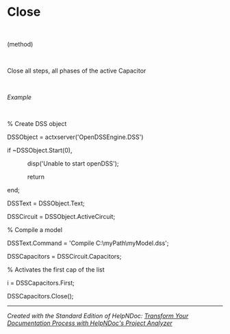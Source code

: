 # Close

&nbsp;

(method)

&nbsp;

Close all steps, all phases of the active Capacitor&nbsp;

&nbsp;

*Example*

&nbsp;

% Create DSS object

DSSObject = actxserver('OpenDSSEngine.DSS')

if ~DSSObject.Start(0),

&nbsp; &nbsp; &nbsp; &nbsp; &nbsp; &nbsp; disp('Unable to start openDSS');

&nbsp; &nbsp; &nbsp; &nbsp; &nbsp; &nbsp; return

end;

DSSText = DSSObject.Text;

DSSCircuit = DSSObject.ActiveCircuit;

% Compile a model &nbsp; &nbsp;

DSSText.Command = 'Compile C:\\myPath\\myModel.dss';

DSSCapacitors = DSSCircuit.Capacitors;

% Activates the first cap of the list

i = DSSCapacitors.First;

DSSCapacitors.Close();

***
_Created with the Standard Edition of HelpNDoc: [Transform Your Documentation Process with HelpNDoc's Project Analyzer](<https://www.helpndoc.com/feature-tour/advanced-project-analyzer/>)_
